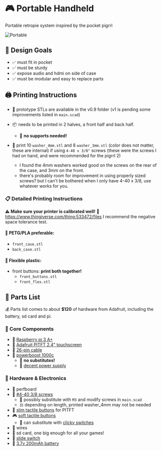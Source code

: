 # 🎮 Portable Handheld

Portable retropie system inspired by the pocket pigrrl

![Portable](portable.jpg)

## 🎯 Design Goals
- ✅ must fit in pocket
- ✅ must be sturdy  
- ✅ expose audio and hdmi on side of case
- ✅ must be modular and easy to replace parts

## 🖨️ Printing Instructions
- 🚀 prototype STLs are available in the v0.9 folder (v1 is pending some improvements listed in `main.scad`)
- 📦 needs to be printed in 2 halves, a front half and back half.
  - 🚫 **no supports needed!**

- 🔧 print 10 `washer_4mm.stl` and 8 `washer_3mm.stl` (color does not matter, these are internal) if using `4-40 x 3/8"` screws (these were the screws I had on hand, and were recommended for the pigrrl 2)
  - I found the 4mm washers worked good on the screws on the rear of the case, and 3mm on the front.
  - there's probably room for improvement in using properly sized screws? but I can't be bothered when I only have 4-40 x 3/8, use whatever works for you.

### 📋 Detailed Printing Instructions

⚠️ **Make sure your printer is calibrated well!** 
🔗 https://www.thingiverse.com/thing:533472/files I recommend the negative space tolerance test.

#### 🧱 **PETG/PLA preferable:**
  - `front_case.stl`
  - `back_case.stl`

#### 🌊 **Flexible plastic:**
  - front buttons: **print both together!**
    - `front_buttons.stl`
    - `front_flex.stl`

## 🛒 Parts List

💰 Parts list comes to about **$120** of hardware from Adafruit, including the battery, sd card and pi.

### 🔧 Core Components
- 🥧 [Raspberry pi 3 A+](https://www.adafruit.com/product/4027)
- 📱 [Adafruit PITFT 2.4" touchscreen](https://www.adafruit.com/product/2455)
- 🔌 [26-pin cable](https://www.adafruit.com/product/862)
- 🔋 [powerboost 1000c](https://www.adafruit.com/product/2465)
  - 🚨 **no substitutes!**
  - 🔌 [decent power supply](https://www.adafruit.com/product/1995)

### 🔩 Hardware & Electronics
- 🔧 perfboard
- 🔩 [#4-40 3/8 screws](https://www.amazon.com/Machine-Screws-Phillips-Stainless-Quantity/dp/B01LY5VW6Q)
  - 🔄 possibly substitute with `M3` and modify screws in `main.scad`
  - ⚖️ depending on length, printed washer_4mm may not be needed
- 🔘 [slim tactile buttons](https://www.adafruit.com/product/1489) for PITFT
- 🎮 [soft tactile buttons](https://www.adafruit.com/product/3101)
  - 🔄 can substitute with [clicky switches](https://www.adafruit.com/product/367)
- 🔌 wires
- 💾 sd card, one big enough for all your games!
- 🔀 [slide switch](https://www.adafruit.com/product/805)
- 🔋 [3.7v 200mAh battery](https://www.adafruit.com/product/2011)